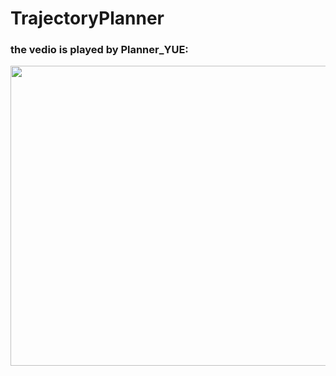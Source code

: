 # TrajectoryPlanner

### the vedio is played by Planner_YUE:

<p align="center">
  <img src="https://github.com/guochuangpeng/TrajectoryPlanner/blob/zhangyue--closed-loop-finish/3.gif" width = "860" height = "480"/>
</p> 
